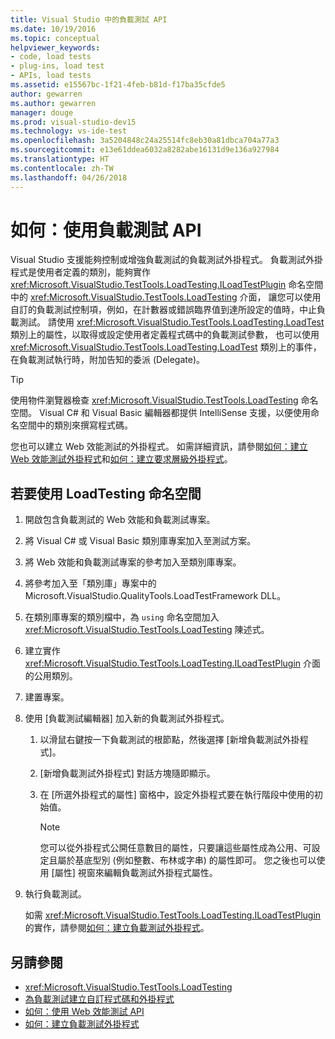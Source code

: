 ```yaml
---
title: Visual Studio 中的負載測試 API
ms.date: 10/19/2016
ms.topic: conceptual
helpviewer_keywords:
- code, load tests
- plug-ins, load test
- APIs, load tests
ms.assetid: e15567bc-1f21-4feb-b81d-f17ba35cfde5
author: gewarren
ms.author: gewarren
manager: douge
ms.prod: visual-studio-dev15
ms.technology: vs-ide-test
ms.openlocfilehash: 3a5204848c24a25514fc8eb30a81dbca704a77a3
ms.sourcegitcommit: e13e61ddea6032a8282abe16131d9e136a927984
ms.translationtype: HT
ms.contentlocale: zh-TW
ms.lasthandoff: 04/26/2018
---
```

# <a name="how-to-use-the-load-test-api"></a>如何：使用負載測試 API

Visual Studio 支援能夠控制或增強負載測試的負載測試外掛程式。 負載測試外掛程式是使用者定義的類別，能夠實作 <xref:Microsoft.VisualStudio.TestTools.LoadTesting.ILoadTestPlugin> 命名空間中的 <xref:Microsoft.VisualStudio.TestTools.LoadTesting> 介面， 讓您可以使用自訂的負載測試控制項，例如，在計數器或錯誤臨界值到達所設定的值時，中止負載測試。 請使用 <xref:Microsoft.VisualStudio.TestTools.LoadTesting.LoadTest> 類別上的屬性，以取得或設定使用者定義程式碼中的負載測試參數， 也可以使用 <xref:Microsoft.VisualStudio.TestTools.LoadTesting.LoadTest> 類別上的事件，在負載測試執行時，附加告知的委派 (Delegate)。

> [!TIP]
> 使用物件瀏覽器檢查 <xref:Microsoft.VisualStudio.TestTools.LoadTesting> 命名空間。 Visual C# 和 Visual Basic 編輯器都提供 IntelliSense 支援，以便使用命名空間中的類別來撰寫程式碼。

您也可以建立 Web 效能測試的外掛程式。 如需詳細資訊，請參閱[如何：建立 Web 效能測試外掛程式](../test/how-to-create-a-web-performance-test-plug-in.md)和[如何：建立要求層級外掛程式](../test/how-to-create-a-request-level-plug-in.md)。

## <a name="to-use-the-loadtesting-namespace"></a>若要使用 LoadTesting 命名空間

1.  開啟包含負載測試的 Web 效能和負載測試專案。

2.  將 Visual C# 或 Visual Basic 類別庫專案加入至測試方案。

3.  將 Web 效能和負載測試專案的參考加入至類別庫專案。

4.  將參考加入至「類別庫」專案中的 Microsoft.VisualStudio.QualityTools.LoadTestFramework DLL。

5.  在類別庫專案的類別檔中，為 `using` 命名空間加入 <xref:Microsoft.VisualStudio.TestTools.LoadTesting> 陳述式。

6.  建立實作 <xref:Microsoft.VisualStudio.TestTools.LoadTesting.ILoadTestPlugin> 介面的公用類別。

7.  建置專案。

8.  使用 [負載測試編輯器] 加入新的負載測試外掛程式。

    1.  以滑鼠右鍵按一下負載測試的根節點，然後選擇 [新增負載測試外掛程式]。

    2.  [新增負載測試外掛程式] 對話方塊隨即顯示。

    3.  在 [所選外掛程式的屬性] 窗格中，設定外掛程式要在執行階段中使用的初始值。

        > [!NOTE]
        > 您可以從外掛程式公開任意數目的屬性，只要讓這些屬性成為公用、可設定且屬於基底型別 (例如整數、布林或字串) 的屬性即可。 您之後也可以使用 [屬性] 視窗來編輯負載測試外掛程式屬性。

9. 執行負載測試。

     如需 <xref:Microsoft.VisualStudio.TestTools.LoadTesting.ILoadTestPlugin> 的實作，請參閱[如何：建立負載測試外掛程式](../test/how-to-create-a-load-test-plug-in.md)。

## <a name="see-also"></a>另請參閱

- <xref:Microsoft.VisualStudio.TestTools.LoadTesting>
- [為負載測試建立自訂程式碼和外掛程式](../test/create-custom-code-and-plug-ins-for-load-tests.md)
- [如何：使用 Web 效能測試 API](../test/how-to-use-the-web-performance-test-api.md)
- [如何：建立負載測試外掛程式](../test/how-to-create-a-load-test-plug-in.md)